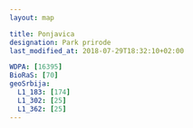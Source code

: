 ```yaml
---
layout: map

title: Ponjavica
designation: Park prirode
last_modified_at: 2018-07-29T18:32:10+02:00

WDPA: [16395]
BioRaS: [70]
geoSrbija:
  L1_183: [174]
  L1_302: [25]
  L1_362: [25]
---
```

